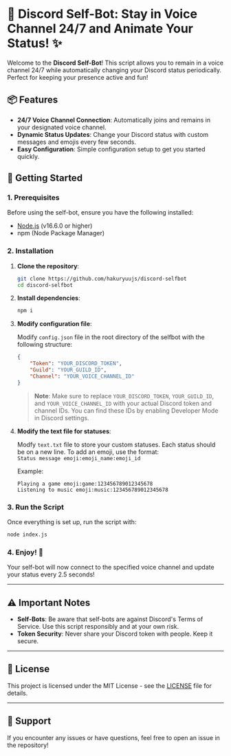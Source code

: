 # 🎤 Discord Self-Bot: Stay in Voice Channel 24/7 and Animate Your Status! ✨

Welcome to the **Discord Self-Bot**! This script allows you to remain in a voice channel 24/7 while automatically changing your Discord status periodically. Perfect for keeping your presence active and fun! 

## 📦 Features

- **24/7 Voice Channel Connection**: Automatically joins and remains in your designated voice channel.
- **Dynamic Status Updates**: Change your Discord status with custom messages and emojis every few seconds.
- **Easy Configuration**: Simple configuration setup to get you started quickly.

## 🚀 Getting Started

### 1. Prerequisites

Before using the self-bot, ensure you have the following installed:

- [Node.js](https://nodejs.org/en/) (v16.6.0 or higher)
- npm (Node Package Manager)

### 2. Installation

1. **Clone the repository**:

   ```bash
   git clone https://github.com/hakuryuujs/discord-selfbot
   cd discord-selfbot
   ```

2. **Install dependencies**:

   ```bash
   npm i
   ```

3. **Modify configuration file**:

   Modify `config.json` file in the root directory of the selfbot with the following structure:

   ```json
   {
       "Token": "YOUR_DISCORD_TOKEN",
       "Guild": "YOUR_GUILD_ID",
       "Channel": "YOUR_VOICE_CHANNEL_ID"
   }
   ```

   > **Note**: Make sure to replace `YOUR_DISCORD_TOKEN`, `YOUR_GUILD_ID`, and `YOUR_VOICE_CHANNEL_ID` with your actual Discord token and channel IDs. You can find these IDs by enabling Developer Mode in Discord settings.

4. **Modify the text file for statuses**:

   Modfy `text.txt` file to store your custom statuses. Each status should be on a new line. To add an emoji, use the format:  
   `Status message emoji:emoji_name:emoji_id`

   Example:

   ```
   Playing a game emoji:game:123456789012345678
   Listening to music emoji:music:123456789012345678
   ```

### 3. Run the Script

Once everything is set up, run the script with:

```bash
node index.js
```

### 4. Enjoy! 🎉

Your self-bot will now connect to the specified voice channel and update your status every 2.5 seconds!

---

## ⚠️ Important Notes

- **Self-Bots**: Be aware that self-bots are against Discord's Terms of Service. Use this script responsibly and at your own risk.
- **Token Security**: Never share your Discord token with people. Keep it secure.

---

## 📜 License

This project is licensed under the MIT License - see the [LICENSE](LICENSE) file for details.

---

## 🙌 Support

If you encounter any issues or have questions, feel free to open an issue in the repository!
